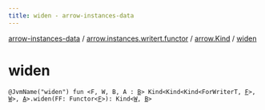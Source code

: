 ```yaml
---
title: widen - arrow-instances-data
---
```


[arrow-instances-data](../../index.html) / [arrow.instances.writert.functor](../index.html) / [arrow.Kind](index.html) / [widen](./widen.html)

# widen

`@JvmName("widen") fun <F, W, B, A : `[`B`](widen.html#B)`> Kind<Kind<Kind<ForWriterT, `[`F`](widen.html#F)`>, `[`W`](widen.html#W)`>, `[`A`](widen.html#A)`>.widen(FF: Functor<`[`F`](widen.html#F)`>): Kind<`[`W`](widen.html#W)`, `[`B`](widen.html#B)`>`